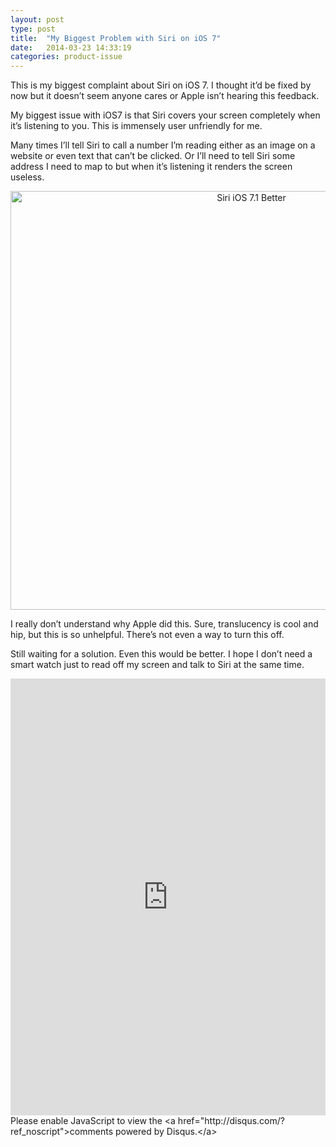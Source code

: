 ```yaml
---
layout: post
type: post
title:  "My Biggest Problem with Siri on iOS 7"
date:   2014-03-23 14:33:19
categories: product-issue 
---
```


<p>This is my biggest complaint about Siri on iOS 7. I thought it’d be fixed by now but it doesn’t seem anyone cares or Apple isn’t hearing this feedback.</p>
<p>My biggest issue with iOS7 is that Siri covers your screen completely when it’s listening to you. This is immensely user unfriendly for me. </p>
<p>Many times I’ll tell Siri to call a number I’m reading either as an image on a website or even text that can’t be clicked. Or I’ll need to tell Siri some address I need to map to but when it’s listening it renders the screen useless.</p>
<p style="text-align:center;"><img src="http://www.taigeair.com/wp-content/uploads/2014/03/Siri-iOS-7.1-Better.png" alt="Siri iOS 7.1 Better" width="755" height="670" class="aligncenter size-full wp-image-1329" pagespeed_url_hash="999886864"></p>
<p>I really don’t understand why Apple did this. Sure, translucency is cool and hip, but this is so unhelpful. There’s not even a way to turn this off.</p>
<p>Still waiting for a solution. Even this would be better. I hope I don’t need a smart watch just to read off my screen and talk to Siri at the same time.</p>
<!-- Disqus -->
<div id="disqus_thread"><iframe id="dsq-2" data-disqus-uid="2" allowtransparency="true" frameborder="0" tabindex="0" title="Disqus" width="100%" src="http://disqus.com/embed/comments/?base=default&amp;disqus_version=9fd2841e&amp;f=taigeair&amp;t_u=http%3A%2F%2Fwww.taigeair.com%2Fbiggest-problem-with-siri-on-ios-7%2F&amp;t_d=My%20Biggest%20Problem%20with%20Siri%20on%20iOS%207&amp;t_t=My%20Biggest%20Problem%20with%20Siri%20on%20iOS%207&amp;s_o=default#2" scrolling="no" horizontalscrolling="no" verticalscrolling="no" style="width: 100% !important; border: none !important; overflow: hidden !important; height: 699px !important;"></iframe></div>
<script type="text/javascript">var disqus_shortname='taigeair';(function(){var dsq=document.createElement('script');dsq.type='text/javascript';dsq.async=true;dsq.src='//'+disqus_shortname+'.disqus.com/embed.js';(document.getElementsByTagName('head')[0]||document.getElementsByTagName('body')[0]).appendChild(dsq);})();</script>
<noscript>Please enable JavaScript to view the &lt;a href="http://disqus.com/?ref_noscript"&gt;comments powered by Disqus.&lt;/a&gt;</noscript>
<!-- End disqus -->
